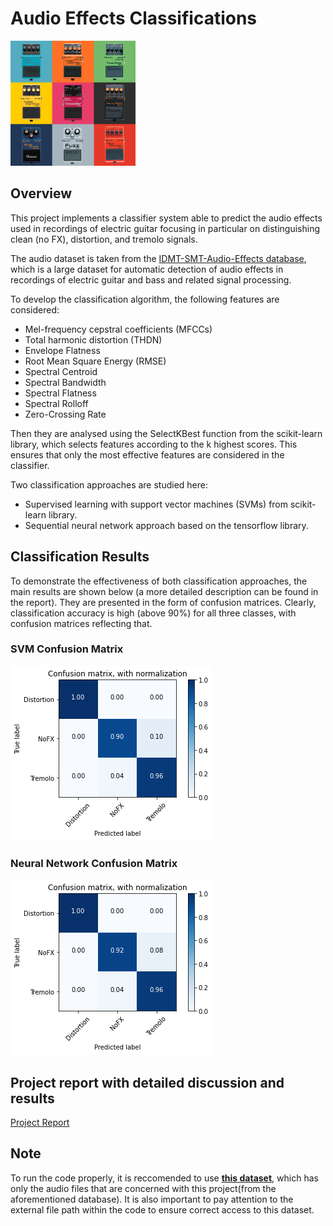 # **Audio Effects Classifications**

<img src="img/pedals.jpg" alt="pedals" width="200"/>

## **Overview**

This project implements a classifier system able to predict the audio effects used in recordings of electric guitar focusing in particular on distinguishing clean (no FX), distortion, and tremolo signals. 

The audio dataset is taken from the [IDMT-SMT-Audio-Effects database](https://www.idmt.fraunhofer.de/en/business_units/m2d/smt/audio_effects.html), which is a large dataset for automatic detection of audio effects in recordings of electric guitar and bass and related signal processing.

To develop the classification algorithm, the following features are considered: 

- Mel-frequency cepstral coefficients (MFCCs) 
- Total harmonic distortion (THDN)
- Envelope Flatness
- Root Mean Square Energy (RMSE) 
- Spectral Centroid
- Spectral Bandwidth 
- Spectral Flatness 
- Spectral Rolloff
- Zero-Crossing Rate

Then they are analysed using the SelectKBest function from the scikit-learn library, which selects features according to the k highest scores. This ensures that only the most effective features are considered in the classifier. 

Two classification approaches are studied here:

- Supervised learning with support vector machines (SVMs) from scikit-learn library.
- Sequential neural network approach based on the tensorflow library. 

## **Classification Results**
To demonstrate the effectiveness of both classification approaches, the main results are shown below (a more detailed description can be found in the report). They are presented in the form of confusion matrices. Clearly, classification accuracy is high (above 90%) for all three classes, with confusion matrices reflecting that. 

### SVM Confusion Matrix
![](img/svmcm.png)

### Neural Network Confusion Matrix
![](img/nncm.png)

## **Project report with detailed discussion and results**
[Project Report](https://drive.google.com/file/d/1jlpFdKpSKTPbujZWrzrZmOu9c8UnCVsU/view?usp=sharing)
 
## **Note** 
To run the code properly, it is reccomended to use **[this dataset](https://drive.google.com/drive/folders/13iT-wDLOzV7XQOBOuZF7TiovgK9oDecQ?usp=sharing)**, which has only the audio files that are concerned with this project(from the aforementioned database). It is also important to pay attention to the external file path within the code to ensure correct access to this dataset.

